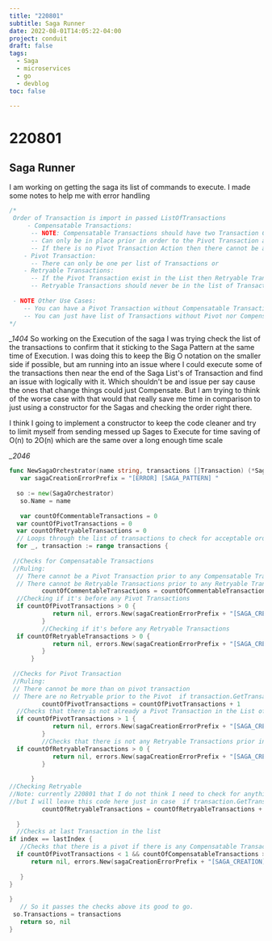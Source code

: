 ```yaml
---
title: "220801"
subtitle: Saga Runner
date: 2022-08-01T14:05:22-04:00
project: conduit
draft: false
tags:
  - Saga
  - microservices
  - go 
  - devblog 
toc: false

---
```


# 220801
## Saga Runner

I am working on getting the saga its list of commands to execute. 
I made some notes to help me with error handling 
``` go 
/*  
 Order of Transaction is import in passed ListOfTransactions
	 - Compensatable Transactions:
	  -- NOTE: Compensatable Transactions should have two Transaction Commands. The first one for the intended Transaction and the second one to Roll back that Transaction encase of failure/issues in any of the following Transaction. Its okay if th Compensatable does not have an Second Transaction Action Command. I think I will try and use a an empty Transaction Command to keep the logic simple in this implenatation 
	  -- Can only be in place prior in order to the Pivot Transaction and never after 
	  -- If there is no Pivot Transaction Action then there cannot be any Compensatable Transactions 
	- Pivot Transaction: 
	  -- There can only be one per list of Transactions or 
	- Retryable Transactions: 
	  -- If the Pivot Transaction exist in the List then Retryable Transactions can only be in after that Pivot Transaction
	  -- Retryable Transactions should never be in the list of Transactions prior to the Pivot Transaction if it exists  
	  
 - NOTE Other Use Cases:
    -- You can have a Pivot Transaction without Compensatable Transaction(s) 
    -- You can just have list of Transactions without Pivot nor Compensatable Transactions(So just Retryable Transactions (Granted idk why you would tho))
*/
```

*_1404*
So working on the Execution of the saga I was trying check the list of the transactions to confirm that it sticking to the Saga Pattern at the same time of Execution. I was doing this to keep the Big O notation on the smaller side if possible, but am running into an issue where I could execute some of the transactions then near the end of the Saga List's of Transaction and find an issue with logically with it. Which shouldn't be and issue per say cause the ones that change things could just Compensate. But I am trying to think of the worse case with that would that really save me time in comparison to just using a constructor  for the Sagas and checking the order right there. 

I think I going to implement a constructor to keep the code cleaner and try to limit myself from sending messed up Sages to Execute for time saving of O(n) to 2O(n) which are the same over a long enough time scale 

*_2046*
```go
func NewSagaOrchestrator(name string, transactions []Transaction) (*SagaOrchestrator, error) {  
   var sagaCreationErrorPrefix = "[ERROR] [SAGA_PATTERN] "  
  
  so := new(SagaOrchestrator)  
   so.Name = name  
  
   var countOfCommentableTransactions = 0  
  var countOfPivotTransactions = 0  
  var countOfRetryableTransactions = 0  
  // Loops through the list of transactions to check for acceptable order has been passed  
  for _, transaction := range transactions {  
  
 //Checks for Compensatable Transactions  
 //Ruling:
  // There cannot be a Pivot Transaction prior to any Compensatable Transaction
  // There cannot be Retryable Transactions prior to any Retryable Transactions  if transaction.GetTransactionType() == GetCompensatableTransactionType() {  
         countOfCommentableTransactions = countOfCommentableTransactions + 1  
  //Checking if it's before any Pivot Transactions  
  if countOfPivotTransactions > 0 {  
            return nil, errors.New(sagaCreationErrorPrefix + "[SAGA_CREATION] [Compensatable]| Cannot put Compensatable Transactions after a Pivot Transaction")  
         }  
         //Checking if it's before any Retryable Transactions  
  if countOfRetryableTransactions > 0 {  
            return nil, errors.New(sagaCreationErrorPrefix + "[SAGA_CREATION] [Compensatable]| Cannot put Compensatable Transactions before any Retryable Transaction(s)")  
         }  
      }  
  
 //Checks for Pivot Transaction  
 //Ruling: 
 // There cannot be more than on pivot transaction 
 // There are no Retryable prior to the Pivot  if transaction.GetTransactionType() == GetPivotTransactionType() {  
         countOfPivotTransactions = countOfPivotTransactions + 1  
  //Checks that there is not already a Pivot Transaction in the List of Transactions  
  if countOfPivotTransactions > 1 {  
            return nil, errors.New(sagaCreationErrorPrefix + "[SAGA_CREATION] [Pivot]| There is more than one Pivot Transaction")  
         }  
         //Checks that there is not any Retryable Transactions prior in the list of Transactions  
  if countOfRetryableTransactions > 0 {  
            return nil, errors.New(sagaCreationErrorPrefix + "[SAGA_CREATION] [Pivot]| Cannot put Pivot Transaction After Retryable Transactions")  
         }  
  
      }  
//Checking Retryable  
//Note: currently 220801 that I do not think I need to check for anything for Retryable, cause the other two cover it. 
//but I will leave this code here just in case  if transaction.GetTransactionType() == GetPivotTransactionType() {  
         countOfRetryableTransactions = countOfRetryableTransactions + 1  
  
  }
  //Checks at last Transaction in the list  
if index == lastIndex {  
   //Checks that there is a pivot if there is any Compensatable Transactions  
  if countOfPivotTransactions < 1 && countOfCompensatableTransactions > 0{  
      return nil, errors.New(sagaCreationErrorPrefix + "[SAGA_CREATION] | Compensatable Transactions have not Pivot Transactions")  
  
   }  
}  
  
}  
   // So it passes the checks above its good to go.   
 so.Transactions = transactions  
   return so, nil  
}


```
